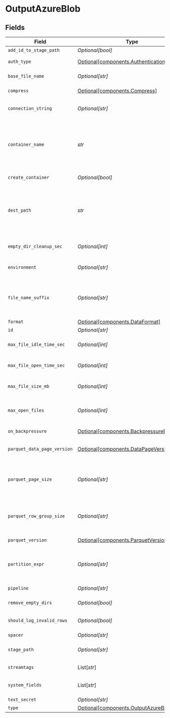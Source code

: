 # OutputAzureBlob


## Fields

| Field                                                                                                                                                                                                                                                                                                                                       | Type                                                                                                                                                                                                                                                                                                                                        | Required                                                                                                                                                                                                                                                                                                                                    | Description                                                                                                                                                                                                                                                                                                                                 |
| ------------------------------------------------------------------------------------------------------------------------------------------------------------------------------------------------------------------------------------------------------------------------------------------------------------------------------------------- | ------------------------------------------------------------------------------------------------------------------------------------------------------------------------------------------------------------------------------------------------------------------------------------------------------------------------------------------- | ------------------------------------------------------------------------------------------------------------------------------------------------------------------------------------------------------------------------------------------------------------------------------------------------------------------------------------------- | ------------------------------------------------------------------------------------------------------------------------------------------------------------------------------------------------------------------------------------------------------------------------------------------------------------------------------------------- |
| `add_id_to_stage_path`                                                                                                                                                                                                                                                                                                                      | *Optional[bool]*                                                                                                                                                                                                                                                                                                                            | :heavy_minus_sign:                                                                                                                                                                                                                                                                                                                          | Append output's ID to staging location.                                                                                                                                                                                                                                                                                                     |
| `auth_type`                                                                                                                                                                                                                                                                                                                                 | [Optional[components.AuthenticationMethod]](../../models/components/authenticationmethod.md)                                                                                                                                                                                                                                                | :heavy_minus_sign:                                                                                                                                                                                                                                                                                                                          | Enter connection string directly, or select a stored secret                                                                                                                                                                                                                                                                                 |
| `base_file_name`                                                                                                                                                                                                                                                                                                                            | *Optional[str]*                                                                                                                                                                                                                                                                                                                             | :heavy_minus_sign:                                                                                                                                                                                                                                                                                                                          | JavaScript expression to define the output filename prefix (can be constant).                                                                                                                                                                                                                                                               |
| `compress`                                                                                                                                                                                                                                                                                                                                  | [Optional[components.Compress]](../../models/components/compress.md)                                                                                                                                                                                                                                                                        | :heavy_minus_sign:                                                                                                                                                                                                                                                                                                                          | Choose data compression format to apply before moving files to final destination.                                                                                                                                                                                                                                                           |
| `connection_string`                                                                                                                                                                                                                                                                                                                         | *Optional[str]*                                                                                                                                                                                                                                                                                                                             | :heavy_minus_sign:                                                                                                                                                                                                                                                                                                                          | Enter your Azure Storage account connection string. If left blank, Stream will fall back to env.AZURE_STORAGE_CONNECTION_STRING.                                                                                                                                                                                                            |
| `container_name`                                                                                                                                                                                                                                                                                                                            | *str*                                                                                                                                                                                                                                                                                                                                       | :heavy_check_mark:                                                                                                                                                                                                                                                                                                                          | A container organizes a set of blobs, similar to a directory in a file system. Value can be a JavaScript expression enclosed in quotes or backticks. @{product} evaluates the expression at init time. The expression can evaluate to a constant value, and can reference Global Variables, e.g., `myContainer-${C.env["CRIBL_WORKER_ID"]}` |
| `create_container`                                                                                                                                                                                                                                                                                                                          | *Optional[bool]*                                                                                                                                                                                                                                                                                                                            | :heavy_minus_sign:                                                                                                                                                                                                                                                                                                                          | Creates the configured container in Azure Blob Storage if it does not already exist.                                                                                                                                                                                                                                                        |
| `dest_path`                                                                                                                                                                                                                                                                                                                                 | *str*                                                                                                                                                                                                                                                                                                                                       | :heavy_check_mark:                                                                                                                                                                                                                                                                                                                          | Root directory prepended to path before uploading. Value can be a JavaScript expression enclosed in quotes or backticks. @{product} evaluates the expression at init time. The expression can evaluate to a constant value, and can reference Global Variables, e.g., `myBlobPrefix-${C.env["CRIBL_WORKER_ID"]}`                            |
| `empty_dir_cleanup_sec`                                                                                                                                                                                                                                                                                                                     | *Optional[int]*                                                                                                                                                                                                                                                                                                                             | :heavy_minus_sign:                                                                                                                                                                                                                                                                                                                          | How often (secs) to clean-up empty directories when 'Remove Staging Dirs' is enabled.                                                                                                                                                                                                                                                       |
| `environment`                                                                                                                                                                                                                                                                                                                               | *Optional[str]*                                                                                                                                                                                                                                                                                                                             | :heavy_minus_sign:                                                                                                                                                                                                                                                                                                                          | Optionally, enable this config only on a specified Git branch. If empty, will be enabled everywhere.                                                                                                                                                                                                                                        |
| `file_name_suffix`                                                                                                                                                                                                                                                                                                                          | *Optional[str]*                                                                                                                                                                                                                                                                                                                             | :heavy_minus_sign:                                                                                                                                                                                                                                                                                                                          | JavaScript expression to define the output filename suffix (can be constant).  The `__format` variable refers to the value of the `Data format` field (`json` or `raw`).  The `__compression` field refers to the kind of compression being used (`none` or `gzip`)                                                                         |
| `format`                                                                                                                                                                                                                                                                                                                                    | [Optional[components.DataFormat]](../../models/components/dataformat.md)                                                                                                                                                                                                                                                                    | :heavy_minus_sign:                                                                                                                                                                                                                                                                                                                          | Format of the output data.                                                                                                                                                                                                                                                                                                                  |
| `id`                                                                                                                                                                                                                                                                                                                                        | *Optional[str]*                                                                                                                                                                                                                                                                                                                             | :heavy_minus_sign:                                                                                                                                                                                                                                                                                                                          | Unique ID for this output                                                                                                                                                                                                                                                                                                                   |
| `max_file_idle_time_sec`                                                                                                                                                                                                                                                                                                                    | *Optional[int]*                                                                                                                                                                                                                                                                                                                             | :heavy_minus_sign:                                                                                                                                                                                                                                                                                                                          | Maximum amount of time to keep inactive files open. Files open for longer than this will be closed and moved to final output location.                                                                                                                                                                                                      |
| `max_file_open_time_sec`                                                                                                                                                                                                                                                                                                                    | *Optional[int]*                                                                                                                                                                                                                                                                                                                             | :heavy_minus_sign:                                                                                                                                                                                                                                                                                                                          | Maximum amount of time to write to a file. Files open for longer than this will be closed and moved to final output location.                                                                                                                                                                                                               |
| `max_file_size_mb`                                                                                                                                                                                                                                                                                                                          | *Optional[int]*                                                                                                                                                                                                                                                                                                                             | :heavy_minus_sign:                                                                                                                                                                                                                                                                                                                          | Maximum uncompressed output file size. Files of this size will be closed and moved to final output location.                                                                                                                                                                                                                                |
| `max_open_files`                                                                                                                                                                                                                                                                                                                            | *Optional[int]*                                                                                                                                                                                                                                                                                                                             | :heavy_minus_sign:                                                                                                                                                                                                                                                                                                                          | Maximum number of files to keep open concurrently. When exceeded, @{product} will close the oldest open files and move them to the final output location.                                                                                                                                                                                   |
| `on_backpressure`                                                                                                                                                                                                                                                                                                                           | [Optional[components.BackpressureBehavior]](../../models/components/backpressurebehavior.md)                                                                                                                                                                                                                                                | :heavy_minus_sign:                                                                                                                                                                                                                                                                                                                          | Whether to block or drop events when all receivers are exerting backpressure.                                                                                                                                                                                                                                                               |
| `parquet_data_page_version`                                                                                                                                                                                                                                                                                                                 | [Optional[components.DataPageVersion]](../../models/components/datapageversion.md)                                                                                                                                                                                                                                                          | :heavy_minus_sign:                                                                                                                                                                                                                                                                                                                          | Serialization format of data pages. Note that not all reader implentations support Data page V2.                                                                                                                                                                                                                                            |
| `parquet_page_size`                                                                                                                                                                                                                                                                                                                         | *Optional[str]*                                                                                                                                                                                                                                                                                                                             | :heavy_minus_sign:                                                                                                                                                                                                                                                                                                                          | Ideal memory size for page segments. E.g., 1MB or 128MB. Generally, lower values improve reading speed, while higher values improve compression. Imposes a target, not a strict limit; the final size of a row group may be larger or smaller.                                                                                              |
| `parquet_row_group_size`                                                                                                                                                                                                                                                                                                                    | *Optional[str]*                                                                                                                                                                                                                                                                                                                             | :heavy_minus_sign:                                                                                                                                                                                                                                                                                                                          | Ideal memory size for row group segments. E.g., 128MB or 1GB. Affects memory use when writing. Imposes a target, not a strict limit; the final size of a row group may be larger or smaller.                                                                                                                                                |
| `parquet_version`                                                                                                                                                                                                                                                                                                                           | [Optional[components.ParquetVersion]](../../models/components/parquetversion.md)                                                                                                                                                                                                                                                            | :heavy_minus_sign:                                                                                                                                                                                                                                                                                                                          | Determines which data types are supported and how they are represented.                                                                                                                                                                                                                                                                     |
| `partition_expr`                                                                                                                                                                                                                                                                                                                            | *Optional[str]*                                                                                                                                                                                                                                                                                                                             | :heavy_minus_sign:                                                                                                                                                                                                                                                                                                                          | JS expression defining how files are partitioned and organized. Default is date-based. If blank, Stream will fall back to the event's __partition field value – if present – otherwise to each location's root directory.                                                                                                                   |
| `pipeline`                                                                                                                                                                                                                                                                                                                                  | *Optional[str]*                                                                                                                                                                                                                                                                                                                             | :heavy_minus_sign:                                                                                                                                                                                                                                                                                                                          | Pipeline to process data before sending out to this output.                                                                                                                                                                                                                                                                                 |
| `remove_empty_dirs`                                                                                                                                                                                                                                                                                                                         | *Optional[bool]*                                                                                                                                                                                                                                                                                                                            | :heavy_minus_sign:                                                                                                                                                                                                                                                                                                                          | Remove empty staging directories after moving files.                                                                                                                                                                                                                                                                                        |
| `should_log_invalid_rows`                                                                                                                                                                                                                                                                                                                   | *Optional[bool]*                                                                                                                                                                                                                                                                                                                            | :heavy_minus_sign:                                                                                                                                                                                                                                                                                                                          | To log rows that @{product} skips due to data mismatch, first set logging to Debug, then toggle this on. Logs up to 20 unique rows.                                                                                                                                                                                                         |
| `spacer`                                                                                                                                                                                                                                                                                                                                    | *Optional[str]*                                                                                                                                                                                                                                                                                                                             | :heavy_minus_sign:                                                                                                                                                                                                                                                                                                                          | N/A                                                                                                                                                                                                                                                                                                                                         |
| `stage_path`                                                                                                                                                                                                                                                                                                                                | *Optional[str]*                                                                                                                                                                                                                                                                                                                             | :heavy_minus_sign:                                                                                                                                                                                                                                                                                                                          | Filesystem location in which to buffer files, before compressing and moving to final destination. Use performant stable storage.                                                                                                                                                                                                            |
| `streamtags`                                                                                                                                                                                                                                                                                                                                | List[*str*]                                                                                                                                                                                                                                                                                                                                 | :heavy_minus_sign:                                                                                                                                                                                                                                                                                                                          | Add tags for filtering and grouping in @{product}.                                                                                                                                                                                                                                                                                          |
| `system_fields`                                                                                                                                                                                                                                                                                                                             | List[*str*]                                                                                                                                                                                                                                                                                                                                 | :heavy_minus_sign:                                                                                                                                                                                                                                                                                                                          | Set of fields to automatically add to events using this output. E.g.: cribl_pipe, c*. Wildcards supported.                                                                                                                                                                                                                                  |
| `text_secret`                                                                                                                                                                                                                                                                                                                               | *Optional[str]*                                                                                                                                                                                                                                                                                                                             | :heavy_minus_sign:                                                                                                                                                                                                                                                                                                                          | Select (or create) a stored text secret                                                                                                                                                                                                                                                                                                     |
| `type`                                                                                                                                                                                                                                                                                                                                      | [Optional[components.OutputAzureBlobType]](../../models/components/outputazureblobtype.md)                                                                                                                                                                                                                                                  | :heavy_minus_sign:                                                                                                                                                                                                                                                                                                                          | N/A                                                                                                                                                                                                                                                                                                                                         |